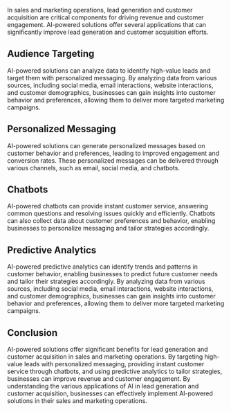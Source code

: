 
In sales and marketing operations, lead generation and customer acquisition are critical components for driving revenue and customer engagement. AI-powered solutions offer several applications that can significantly improve lead generation and customer acquisition efforts.

Audience Targeting
------------------

AI-powered solutions can analyze data to identify high-value leads and target them with personalized messaging. By analyzing data from various sources, including social media, email interactions, website interactions, and customer demographics, businesses can gain insights into customer behavior and preferences, allowing them to deliver more targeted marketing campaigns.

Personalized Messaging
----------------------

AI-powered solutions can generate personalized messages based on customer behavior and preferences, leading to improved engagement and conversion rates. These personalized messages can be delivered through various channels, such as email, social media, and chatbots.

Chatbots
--------

AI-powered chatbots can provide instant customer service, answering common questions and resolving issues quickly and efficiently. Chatbots can also collect data about customer preferences and behavior, enabling businesses to personalize messaging and tailor strategies accordingly.

Predictive Analytics
--------------------

AI-powered predictive analytics can identify trends and patterns in customer behavior, enabling businesses to predict future customer needs and tailor their strategies accordingly. By analyzing data from various sources, including social media, email interactions, website interactions, and customer demographics, businesses can gain insights into customer behavior and preferences, allowing them to deliver more targeted marketing campaigns.

Conclusion
----------

AI-powered solutions offer significant benefits for lead generation and customer acquisition in sales and marketing operations. By targeting high-value leads with personalized messaging, providing instant customer service through chatbots, and using predictive analytics to tailor strategies, businesses can improve revenue and customer engagement. By understanding the various applications of AI in lead generation and customer acquisition, businesses can effectively implement AI-powered solutions in their sales and marketing operations.
